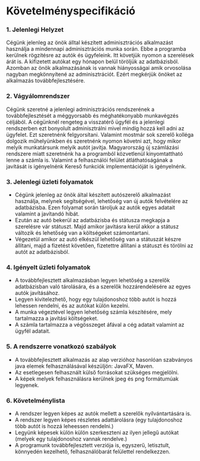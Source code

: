 # Követelményspecifikáció

### 1. Jelenlegi Helyzet
    
   Cégünk jelenleg az önök álltal készített adminisztrációs alkalmazást használja a mindennapi adminisztrációs munka során.
  Ebbe a programba kerülnek rögzítésre az autók és ügyfeleink. Itt követjük nyomon a szerelések árát is. A kifizetett autókat
  egy hónapon belül töröljük az adatbázisból. Azomban az önök alkalmazásának is vannak hiányosságai amik orvosolása nagyban megkönnyítené az adminisztrációt.
  Ezért megkérjük önöket az alkalmazás továbbfejlesztésére. 
  
### 2. Vágyálomrendszer

   Cégünk szeretné a jelenlegi adminisztrációs rendszerének a továbbfejlesztését a méggyorsabb és méghatékonyabb munkavégzés céljából. A cégünknél rengeteg a visszatérő ügyfél és a jelenlegi rendszerben ezt bonyolult adminisztrálni mivel mindíg hozzá kell adni az ügyfelet. Ezt szeretnénk felgyorsítani.
   Valamint mostmár sok szerelő kolléga dolgozik műhelyünkben és szeretnénk nyomon követni azt, hogy mikor melyik munkatársunk melyik autót javítja. Magyarország új számlázási rendszere miatt szeretnénk ha a programból közvetlenül kinyomtattható lenne a számla is. Valamint a felhasználói felület átláthatóságának a javítását is igényelnénk
   Kereső funkciók implementációját is igényelnénk.

### 3. Jelenlegi üzleti folyamatok

 * Cégünk jelenleg az önök által készített autószerelő alkalmazást használja, melynek segítségével, lehetőség van új autók felvételére az adatbázisba. Ezen folyamat során tároljuk az autók egyes adatait valamint a javítandó hibát.
 * Ezután az autó bekerül az adatbázisba és státusza megkapja a szerelésre vár státuszt. Majd amikor javításra kerül akkor a státusz változik és lehetőség van a költségeket számontartani.
 * Végezetül amikor az autó elkészül lehetőség van a státuszát készre állítani, majd a fizetést követően, fizetettre állítani a státuszt és törölni az autót az adatbázisból.

### 4. Igényelt üzleti folyamatok

 * A továbbfejlesztett alkalmazásban legyen lehetőség a szerelők adatbázisban való tárolására, és a szerelők hozzárendelésére az egyes autók javításához.
 * Legyen kivitelezhető, hogy egy tulajdonoshoz több autót is hozzá lehessen rendelni, és az autókat külön kezelni.
 * A munka végeztével legyen lehetőség számla készítésére, mely tartalmazza a javítási költségeket.
 * A számla tartalmazza a végösszeget áfával a cég adatait valamint az ügyfél adatait.

### 5. A rendszerre vonatkozó szabályok

 * A továbbfejlesztett alkalmazás az alap verzióhoz hasonlóan szabványos java elemek felhasználásával készüljön: JavaFX, Maven.
 * Az esetlegesen felhasznált külső forrásokat szükséges megjelölni.
 * A képek melyek felhasználásra kerülnek jpeg és png formátumúak legyenek.

 ### 6. Követelménylista

 * A rendszer legyen képes az autók mellett a szerelők nyílvántartására is.
 * A rendszer legyen képes részletes adattárolásra (egy tulajdonoshoz több autót is hozzá leheessen rendelni.)
 * Legyünk képesek külön külön szerkeszteni az ilyen jellegű autókat (melyek egy tulajdonoshoz vannak rendelve.)
 * A programunk továbbfejlesztett verziója is, egyszerű, letisztult, könnyedén kezelhető, felhasználóbarát felülettel rendelkezzen.